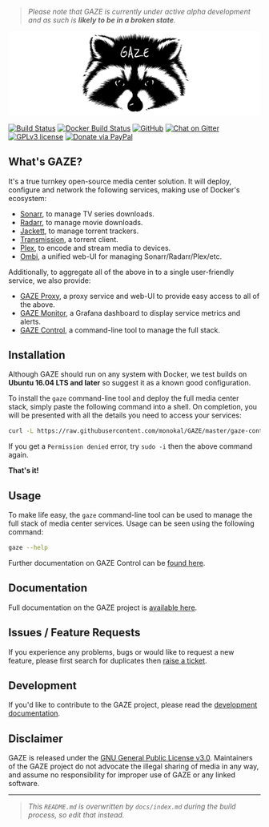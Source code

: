 > _Please note that GAZE is currently under active alpha development and as such is **likely to be in a broken state**._

![GAZE logo](https://raw.githubusercontent.com/monokal/GAZE/master/docs/img/gaze.png "GAZE")

[![Build Status](https://travis-ci.org/monokal/GAZE.svg?branch=master)](https://travis-ci.org/monokal/GAZE) [![Docker Build Status](https://img.shields.io/badge/docker%20build-automated-brightgreen.svg)](https://hub.docker.com/r/monokal/gazectl/) [![GitHub](https://img.shields.io/badge/code-github-blue.svg)](https://github.com/monokal/gaze) [![Chat on Gitter](https://img.shields.io/badge/chat-gitter-blue.svg)](https://gitter.im/gaze-tomc/) [![GPLv3 license](https://img.shields.io/badge/license-GPLv3-blue.svg)](https://github.com/monokal/GAZE/blob/master/LICENSE) [![Donate via PayPal](https://img.shields.io/badge/donate-paypal-blue.svg)](https://www.paypal.me/monokal/)

## What's GAZE?
It's a true turnkey open-source media center solution. It will deploy, configure and network the following services, making use of Docker's ecosystem:

* [Sonarr](https://sonarr.tv/), to manage TV series downloads.
* [Radarr](https://radarr.video/), to manage movie downloads.
* [Jackett](https://github.com/Jackett/Jackett), to manage torrent trackers.
* [Transmission](https://transmissionbt.com/), a torrent client.
* [Plex](https://www.plex.tv/), to encode and stream media to devices.
* [Ombi](https://github.com/tidusjar/Ombi), a unified web-UI for managing Sonarr/Radarr/Plex/etc.

Additionally, to aggregate all of the above in to a single user-friendly service, we also provide:

* [GAZE Proxy](http://gaze.monokal.io/proxy), a proxy service and web-UI to provide easy access to all of the above.
* [GAZE Monitor](http://gaze.monokal.io/monitor), a Grafana dashboard to display service metrics and alerts.
* [GAZE Control](http://gaze.monokal.io/control), a command-line tool to manage the full stack.

## Installation
Although GAZE should run on any system with Docker, we test builds on **Ubuntu 16.04 LTS and later** so suggest it as a known good configuration.

To install the `gaze` command-line tool and deploy the full media center stack, simply paste the following command into a shell. On completion, you will be presented with all the details you need to access your services:
```sh
curl -L https://raw.githubusercontent.com/monokal/GAZE/master/gaze-control/gazectl-wrapper.sh > /usr/local/bin/gaze && chmod +x /usr/local/bin/gaze && gaze bootstrap
```
If you get a `Permission denied` error, try `sudo -i` then the above command again.

**That's it!**

## Usage
To make life easy, the `gaze` command-line tool can be used to manage the full stack of media center services. Usage can be seen using the following command:
```sh
gaze --help
```
Further documentation on GAZE Control can be [found here](http://gaze.monokal.io/control).

## Documentation
Full documentation on the GAZE project is [available here](http://gaze.monokal.io).

## Issues / Feature Requests
If you experience any problems, bugs or would like to request a new feature, please first search for duplicates then [raise a ticket](https://github.com/monokal/GAZE/issues).

## Development
If you'd like to contribute to the GAZE project, please read the [development documentation](http://gaze.monokal.io/development).

## Disclaimer
GAZE is released under the [GNU General Public License v3.0](https://github.com/monokal/GAZE/blob/master/LICENSE).
Maintainers of the GAZE project do not advocate the illegal sharing of media in any way, and assume no responsibility for improper use of GAZE or any linked software.

---

> _This `README.md` is overwritten by `docs/index.md` during the build process, so edit that instead._
